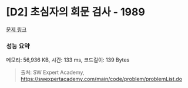 # [D2] 초심자의 회문 검사 - 1989 

[문제 링크](https://swexpertacademy.com/main/code/problem/problemDetail.do?contestProbId=AV5PyTLqAf4DFAUq) 

### 성능 요약

메모리: 56,936 KB, 시간: 133 ms, 코드길이: 139 Bytes



> 출처: SW Expert Academy, https://swexpertacademy.com/main/code/problem/problemList.do